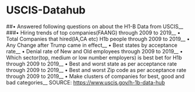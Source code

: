 # USCIS-Datahub
##• Answered following questions on about the H1-B Data from USCIS__
###• Hiring trends of top companies(FAANG) through 2009 to 2019__
• Total Companies that hired(IA,CA etc) H1b people through 2009 to 2019__
• Any Change after Trump came in effect__
• Best states by acceptance rate__
• Denial rate of New and Old employees through 2009 to 2019__
• Which sector(top, medium or low number employers) is best bet for H1b through 2009 to 2019__
• Best and worst state as per acceptance rate through 2009 to 2019__
• Best and worst Zip code as per acceptance rate through 2009 to 2019__
• Make clusters of companies for best, good and bad categories__
SOURCE: https://www.uscis.gov/h-1b-data-hub
